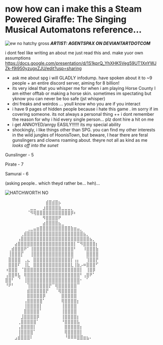 # now how can i make this a Steam Powered Giraffe: The Singing Musical Automatons reference...


![ew no hatchy gross](https://github.com/user-attachments/assets/189002e1-b7ea-4c7c-acd6-09032774db6d)
**_ARTIST: AGENTSPAX ON DEVIANTARTDOTCOM_**

i dont feel like writing an about me just read this and. make yuor own assumptions
https://docs.google.com/presentation/d/1S1kprQ_YhXHK5Veg59UT1XnYWJZk-f9i950yzugxZJU/edit?usp=sharing

- ask me about spg i will GLADLY infodump. have spoken about it to ~9 people + an entire discord server, aiming for 8 billion!
- its very ideal that you whisper me for when i am playing Horse County I am either offtab or making a horse skin. sometimes im spectating but yknow you can never be too safe (jst whisper)
- dni freaks and weirdos ... youll know who you are if you interact
- i have 9 pages of hidden people because i hate this game . im sorry if im covering someone. its not always a personal thing ++ i dont remember the reason for why i hid every single person... plz dont hire a hit on me
- i get ANNOYED/anrgy EASILY!!!!!! its my special ability
- shockingly, i like things other than SPG. you can find my other interests in the wild jungles of HoonisTown, but beware, I hear there are feral gunslingers and clowns roaming about. theyre not all as kind as me *looks off into the sunet*
<p> Gunslinger - 5 </p>
<p> Pirate - 7 </P>
<p> Samurai - 6 </P>
<p>(asking people.. which theyd rather be... heh)... </P>

![HATCHWORTH NO](https://github.com/user-attachments/assets/c2e71974-949c-49cf-b253-3ce4c4d8b36b)

⠀⠀⠀⠀⠀⠀⠀⠀⠀⠀⠀⠀⠀⣾⣿⣾⣿⡦⠀⠀⠀⠀⠀⠀⠀⠀⠀⠀⠀⠀
⠀⠀⠀⠀⠀⠀⠀⠀⣀⣀⠀⠀⣰⣿⣿⣿⣿⣷⣀⣀⣀⡀⠀⠀⠀⠀⠀⠀⠀⠀
⠀⠀⠀⠀⠀⠀⠀⠈⠻⢿⣿⣿⣿⣿⣿⣿⣿⣿⣿⣿⣿⡿⠆⠀⠀⠀⠀⠀⠀⠀
⠀⠀⠀⠀⠀⠀⠀⠀⠀⠀⠀⠀⠻⣿⣿⣿⣿⠟⠀⠀⠀⠀⠀⠀⠀⠀⠀⠀⠀⠀
⠀⠀⠀⠀⠀⠀⠀⠀⠀⠀⠀⠀⣴⣿⣿⣿⣿⣦⣀⠀⠀⠀⠀⠀⠀⠀⠀⠀⠀⠀
⠀⠀⠀⠀⠀⠀⠀⢀⣀⣤⣶⣿⣿⣿⣿⣿⣿⣿⣿⣿⣿⣷⣶⣤⡀⠀⠀⠀⠀⠀
⠀⠀⠀⠀⠀⢀⣾⣿⣿⣿⣿⣿⣿⣿⣿⣿⣿⣿⣿⣿⣿⣿⣿⣿⣿⣦⡀⠀⠀⠀
⠀⠀⠀⠀⢠⣿⣿⣿⣿⣿⣿⣿⣿⣿⣿⣿⣿⣿⣿⣿⣿⣿⣿⣿⣿⣿⣿⣦⡀⠀
⠀⠀⠀⣴⣿⣿⣿⣿⣿⣿⣿⣿⣿⣿⣿⣿⣿⣿⣿⣿⣿⣿⡇⠉⠻⣿⣿⣿⣿⡆
⠀⢀⣾⣿⣿⣿⠟⠁⢸⣿⣿⣿⣿⣿⣿⣿⣿⣿⣿⣿⣿⣿⠃⠀⠀⠸⣿⣿⣿⣷
⠀⢸⣿⣿⣿⡏⠀⠀⢸⣿⣿⣿⣿⣿⣿⣿⣿⣿⣿⣿⣿⣿⠀⠀⠀⠀⣿⣿⣿⣿
⠀⣿⣿⣿⣿⠀⢀⣄⠀⣿⣿⣿⣿⣿⣿⣿⣿⣿⣿⣿⣿⡏⢠⡄⠀⠀⢹⣿⣿⡟
⠀⣿⣿⣿⠏⠀⢸⣇⠀⣿⣿⣿⣿⣿⣿⣿⣿⣿⣿⣿⣿⣇⢸⣷⡠⠶⣿⣿⣿⠋
⠰⣿⣿⣿⠀⠈⣿⣿⣿⣿⣿⣿⣿⣿⣿⣿⣿⣿⣿⣿⣿⣿⣿⣿⡇⠀⢸⣿⡿⠀
⢠⣿⣿⠿⣧⠀⢿⣿⣿⣿⣿⣿⣿⣿⣿⣿⣿⣿⣿⣿⣿⣿⣿⣿⠃⢠⣿⠟⠁⠀
⣿⣿⠃⠀⠈⠀⢸⣿⣿⣿⣿⣿⣿⣿⣿⣿⣿⣿⣿⣿⣿⣿⣿⣿⠂⠀⠁⠀⠀⠀
⠘⠟⠃⠀⠀⠀⠀⢹⣿⣿⣿⣿⣿⣿⡟⠉⢿⣿⣿⣿⣿⣿⣿⠉⠀⠀⠀⠀⠀⠀
⠀⠀⠀⠀⠀⠀⠀⣾⣿⣿⣿⣿⣿⡟⠀⠀⠈⢿⣿⣿⣿⣿⣿⠀⠀⠀⠀⠀⠀⠀
⠀⠀⠀⠀⠀⠀⠀⣿⣿⣿⣿⣿⡿⠀⠀⠀⠀⠀⣿⣿⣿⣿⣿⠀⠀⠀⠀⠀⠀⠀
⠀⠀⠀⠀⠀⠀⢠⣿⣿⣿⣿⣿⠁⠀⠀⠀⠀⠀⢿⣿⣿⣿⣿⡆⠀⠀⠀⠀⠀⠀
⠀⠀⠀⠀⠀⠀⢸⣿⣿⣿⣿⡇⠀⠀⠀⠀⠀⠀⢸⣿⣿⣿⣿⠀⠀⠀⠀⠀⠀⠀
⠀⠀⠀⠀⠀⠀⣿⣿⣿⣿⣿⠁⠀⠀⠀⠀⠀⠀⢸⣿⣿⣿⣿⠀⠀⠀⠀⠀⠀⠀
⠀⠀⠀⠀⠀⣸⣿⣿⣿⣿⡿⠀⠀⠀⠀⠀⠀⠀⢸⣿⣿⣿⣿⡆⠀⠀⠀⠀⠀⠀
⠀⠀⠀⠀⢀⣿⣿⣿⣿⣿⠁⠀⠀⠀⠀⠀⠀⠀⠘⣿⣿⣿⣿⣧⠀⠀⠀⠀⠀⠀
⠀⠀⠀⠀⢠⣿⣿⣿⣿⡇⠀⠀⠀⠀⠀⠀⠀⠀⠀⣿⣿⣿⣿⣿⡆⠀⠀⠀⠀⠀
⠀⠀⠀⠀⢸⣿⣿⣿⣿⠁⠀⠀⠀⠀⠀⠀⠀⠀⠀⢿⣿⣿⣿⣿⡇⠀⠀⠀⠀⠀
⠀⠀⠀⣠⣾⣿⣿⣿⠇⠀⠀⠀⠀⠀⠀⠀⠀⠀⠀⠘⠿⠿⠿⣿⣿⣶⣦⠄⠀⠀
